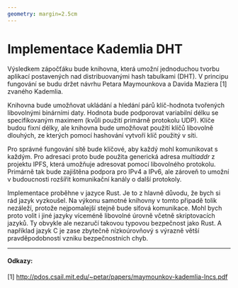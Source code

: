 ```yaml
---
geometry: margin=2.5cm
---
```


# Implementace Kademlia DHT

Výsledkem zápočťáku bude knihovna, která umožní jednoduchou tvorbu aplikací postavených nad distribuovanými hash tabulkami (DHT). V principu fungování se budu držet návrhu Petara Maymounkova a Davida Maziera [1] zvaného Kademlia.

Knihovna bude umožňovat ukládání a hledání párů klíč-hodnota tvořených libovolnými binárními daty. Hodnota bude podporovat variabilní délku se specifikovaným maximem (kvůli použití primárně protokolu UDP). Klíče budou fixní délky, ale knihovna bude umožňovat použití klíčů libovolně dlouhých, ze kterých pomocí hashování vytvoří klíč použitý v síti.

Pro správné fungování sítě bude klíčové, aby každý mohl komunikovat s každým. Pro adresaci proto bude použita generická adresa _multiaddr_ z projektu IPFS, která umožňuje adresovat pomocí libovolného protokolu. Primárně tak bude zajištěna podpora pro IPv4 a IPv6, ale zároveň to umožní v budoucnosti rozšířit komunikační kanály o další protokoly.

Implementace proběhne v jazyce Rust. Je to z hlavně důvodu, že bych si rád jazyk vyzkoušel. Na výkonu samotné knihovny v tomto připadě tolik nezáleží, protože nejpomalejší stejně bude síťová komunikace. Mohl bych proto volit i jiné jazyky víceméně libovolné úrovně včetně skriptovacích jazyků. Ty obvykle ale nezaručí takovou typovou bezpečnost jako Rust. A například jazyk C je zase zbytečně nízkoúrovňový s výrazně větší pravděpodobností vzniku bezpečnostních chyb.

---

#### Odkazy:

[1] http://pdos.csail.mit.edu/~petar/papers/maymounkov-kademlia-lncs.pdf

